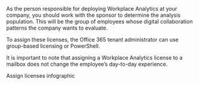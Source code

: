 As the person responsible for deploying Workplace Analytics at your company, you should work with the sponsor to determine the analysis population. This will be the group of employees whose digital collaboration patterns the company wants to evaluate.

To assign these licenses, the Office 365 tenant administrator can use group-based licensing or PowerShell.

It is important to note that assigning a Workplace Analytics license to a mailbox does not change the employee’s day-to-day experience. 

Assign licenses infographic